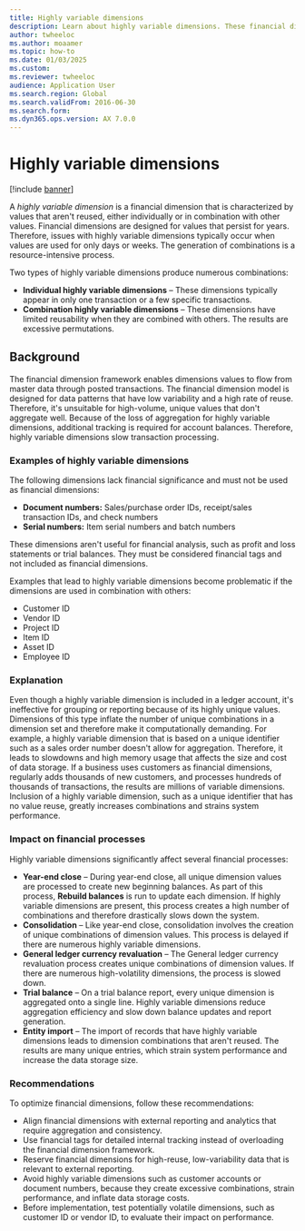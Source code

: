```yaml
---
title: Highly variable dimensions
description: Learn about highly variable dimensions. These financial dimension are characterized by values that aren't reused, either individually or in combination with other values.
author: twheeloc
ms.author: moaamer
ms.topic: how-to
ms.date: 01/03/2025
ms.custom:
ms.reviewer: twheeloc
audience: Application User
ms.search.region: Global
ms.search.validFrom: 2016-06-30
ms.search.form:
ms.dyn365.ops.version: AX 7.0.0
---
```


# Highly variable dimensions

[!include [banner](../../includes/banner.md)]

A *highly variable dimension* is a financial dimension that is characterized by values that aren't reused, either individually or in combination with other values. Financial dimensions are designed for values that persist for years. Therefore, issues with highly variable dimensions typically occur when values are used for only days or weeks. The generation of combinations is a resource-intensive process.

Two types of highly variable dimensions produce numerous combinations:

- **Individual highly variable dimensions** – These dimensions typically appear in only one transaction or a few specific transactions.
- **Combination highly variable dimensions** – These dimensions have limited reusability when they are combined with others. The results are excessive permutations.

## Background

The financial dimension framework enables dimensions values to flow from master data through posted transactions. The financial dimension model is designed for data patterns that have low variability and a high rate of reuse. Therefore, it's unsuitable for high-volume, unique values that don't aggregate well. Because of the loss of aggregation for highly variable dimensions, additional tracking is required for account balances. Therefore, highly variable dimensions slow transaction processing. 

### Examples of highly variable dimensions

The following dimensions lack financial significance and must not be used as financial dimensions:

- **Document numbers:** Sales/purchase order IDs, receipt/sales transaction IDs, and check numbers
- **Serial numbers:** Item serial numbers and batch numbers

These dimensions aren't useful for financial analysis, such as profit and loss statements or trial balances. They must be considered financial tags and not included as financial dimensions.

Examples that lead to highly variable dimensions become problematic if the dimensions are used in combination with others:

- Customer ID
- Vendor ID
- Project ID
- Item ID
- Asset ID
- Employee ID

### Explanation

Even though a highly variable dimension is included in a ledger account, it's ineffective for grouping or reporting because of its highly unique values. Dimensions of this type inflate the number of unique combinations in a dimension set and therefore make it computationally demanding. For example, a highly variable dimension that is based on a unique identifier such as a sales order number doesn't allow for aggregation. Therefore, it leads to slowdowns and high memory usage that affects the size and cost of data storage. If a business uses customers as financial dimensions, regularly adds thousands of new customers, and processes hundreds of thousands of transactions, the results are millions of variable dimensions. Inclusion of a highly variable dimension, such as a unique identifier that has no value reuse, greatly increases combinations and strains system performance.

### Impact on financial processes

Highly variable dimensions significantly affect several financial processes:

- **Year-end close** – During year-end close, all unique dimension values are processed to create new beginning balances. As part of this process, **Rebuild balances** is run to update each dimension. If highly variable dimensions are present, this process creates a high number of combinations and therefore drastically slows down the system.
- **Consolidation** – Like year-end close, consolidation involves the creation of unique combinations of dimension values. This process is delayed if there are numerous highly variable dimensions.
- **General ledger currency revaluation** – The General ledger currency revaluation process creates unique combinations of dimension values. If there are numerous high-volatility dimensions, the process is slowed down.
- **Trial balance** – On a trial balance report, every unique dimension is aggregated onto a single line. Highly variable dimensions reduce aggregation efficiency and slow down balance updates and report generation.
- **Entity import** – The import of records that have highly variable dimensions leads to dimension combinations that aren't reused. The results are many unique entries, which strain system performance and increase the data storage size.

### Recommendations

To optimize financial dimensions, follow these recommendations:

- Align financial dimensions with external reporting and analytics that require aggregation and consistency.
- Use financial tags for detailed internal tracking instead of overloading the financial dimension framework.
- Reserve financial dimensions for high-reuse, low-variability data that is relevant to external reporting.
- Avoid highly variable dimensions such as customer accounts or document numbers, because they create excessive combinations, strain performance, and inflate data storage costs.
- Before implementation, test potentially volatile dimensions, such as customer ID or vendor ID, to evaluate their impact on performance.
